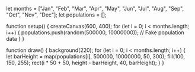 let months = ["Jan", "Feb", "Mar", "Apr", "May", "Jun", "Jul", "Aug", "Sep", "Oct", "Nov", "Dec"];
let populations = [];

function setup() {
  createCanvas(600, 400);
  for (let i = 0; i < months.length; i++) {
    populations.push(random(500000, 10000000)); // Fake population data
  }
}

function draw() {
  background(220);
  for (let i = 0; i < months.length; i++) {
    let barHeight = map(populations[i], 500000, 10000000, 50, 300);
    fill(100, 150, 255);
    rect(i * 50 + 50, height - barHeight, 40, barHeight);
  }
}
